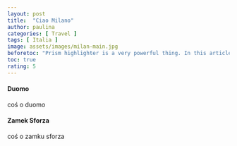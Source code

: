 ```yaml
---
layout: post
title:  "Ciao Milano"
author: paulina
categories: [ Travel ]
tags: [ Italia ]
image: assets/images/milan-main.jpg
beforetoc: "Prism highlighter is a very powerful thing. In this article I'm going to show you what you can actually do with it, some tricks and tips while editing your post. Tocs is also enabled as you can see in summary."
toc: true
rating: 5
---
```


#### Duomo

coś o duomo

#### Zamek Sforza

coś o zamku sforza





